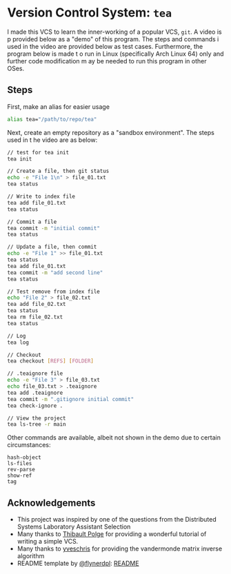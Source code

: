 # Version Control System: `tea`

I made this VCS to learn the inner-working of a popular VCS, `git`. A video is p
provided below as a "demo" of this program. The steps and commands i used in the
video are provided below as test cases. Furthermore, the program below is made t
o run in Linux (specifically Arch Linux 64) only and further code modification m
ay be needed to run this program in other OSes.

## Steps

First, make an alias for easier usage

```bash
alias tea="/path/to/repo/tea"
```

Next, create an empty repository as a "sandbox environment". The steps used in t
he video are as below:

```bash
// test for tea init
tea init

// Create a file, then git status
echo -e "File 1\n" > file_01.txt
tea status

// Write to index file
tea add file_01.txt
tea status

// Commit a file
tea commit -m "initial commit"
tea status

// Update a file, then commit
echo -e "File 1" >> file_01.txt
tea status
tea add file_01.txt
tea commit -m "add second line"
tea status

// Test remove from index file
echo "File 2" > file_02.txt
tea add file_02.txt
tea status
tea rm file_02.txt
tea status

// Log
tea log

// Checkout
tea checkout [REFS] [FOLDER]

// .teaignore file
echo -e "File 3" > file_03.txt
echo file_03.txt > .teaignore
tea add .teaignore
tea commit -m ".gitignore initial commit"
tea check-ignore .

// View the project
tea ls-tree -r main
```

Other commands are available, albeit not shown in the demo due to certain circumstances:

```text
hash-object
ls-files
rev-parse
show-ref
tag
```

## Acknowledgements

- This project was inspired by one of the questions from the Distributed Systems
Laboratory Assistant Selection
- Many thanks to [Thibault Polge](https://wyag.thb.lt/) for providing a wonderful tutorial of writing a simple VCS.
- Many thanks to [yveschris](https://github.com/yveschris/possibly-the-fastest-analytical-inverse-of-vandermonde-matrices) for providing the vandermonde matrix inverse algorithm
- README template by [@flynerdpl](https://www.flynerd.pl/): [README](https://github.com/ritaly/README-cheatsheet)
